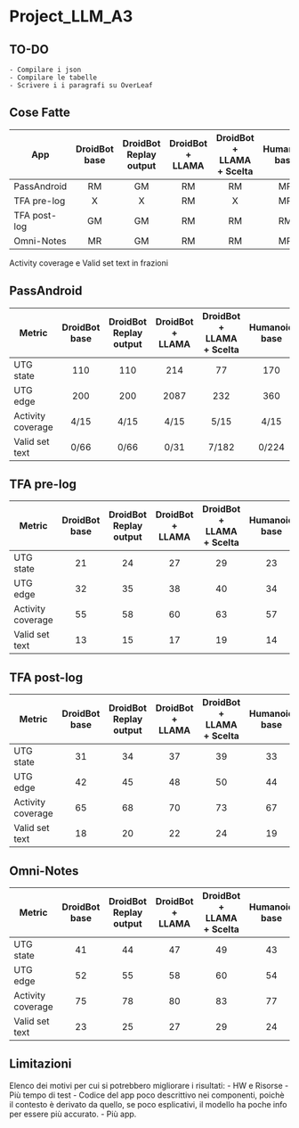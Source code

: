 # Project_LLM_A3

## TO-DO
    - Compilare i json
    - Compilare le tabelle
    - Scrivere i i paragrafi su OverLeaf 
    

## Cose Fatte

| App            | DroidBot base | DroidBot Replay output | DroidBot + LLAMA | DroidBot + LLAMA + Scelta | Humanoid base | Humanoid Replay output | Humanoid + LLAMA |
|----------------|:-------------:|:---------------------:|:----------------:|:-------------------------:|:-------------:|:----------------------:|:----------------:|
| PassAndroid    |      RM       |          GM           |        RM        |           RM              |      MR       |          GM            |       RM         |
| TFA pre-log    |      X        |          X            |        RM        |           X               |      MR       |          GM            |       RM         |
| TFA post-log   |      GM       |          GM           |        RM        |           RM              |      RM       |          X            |       RM         |
| Omni-Notes     |      MR       |          GM           |        RM        |           RM              |      MR       |          GM            |       RM         |


Activity coverage e Valid set text in frazioni 

## PassAndroid

| Metric              | DroidBot base | DroidBot Replay output | DroidBot + LLAMA | DroidBot + LLAMA + Scelta | Humanoid base | Humanoid Replay output | Humanoid + LLAMA |
|---------------------|:-------------:|:---------------------:|:----------------:|:-------------------------:|:-------------:|:----------------------:|:----------------:|
| UTG state           |      110      |          110          |       214        |           77              |      170      |          170           |      119         |
| UTG edge            |      200      |          200          |       2087       |           232             |      360      |          360           |      230         |
| Activity coverage   |      4/15     |          4/15         |       4/15       |           5/15            |      4/15     |          4/15          |      5/15        |
| Valid set text      |      0/66     |          0/66         |       0/31       |           7/182           |      0/224    |          0/224         |      8/289       |

## TFA pre-log

| Metric              | DroidBot base | DroidBot Replay output | DroidBot + LLAMA | DroidBot + LLAMA + Scelta | Humanoid base | Humanoid Replay output | Humanoid + LLAMA |
|---------------------|:-------------:|:---------------------:|:----------------:|:-------------------------:|:-------------:|:----------------------:|:----------------:|
| UTG state           |      21       |          24           |       27         |           29              |      23       |          25            |      28          |
| UTG edge            |      32       |          35           |       38         |           40              |      34       |          36            |      39          |
| Activity coverage   |      55       |          58           |       60         |           63              |      57       |          59            |      62          |
| Valid set text      |      13       |          15           |       17         |           19              |      14       |          16            |      18          |

## TFA post-log

| Metric              | DroidBot base | DroidBot Replay output | DroidBot + LLAMA | DroidBot + LLAMA + Scelta | Humanoid base | Humanoid Replay output | Humanoid + LLAMA |
|---------------------|:-------------:|:---------------------:|:----------------:|:-------------------------:|:-------------:|:----------------------:|:----------------:|
| UTG state           |      31       |          34           |       37         |           39              |      33       |          35            |      38          |
| UTG edge            |      42       |          45           |       48         |           50              |      44       |          46            |      49          |
| Activity coverage   |      65       |          68           |       70         |           73              |      67       |          69            |      72          |
| Valid set text      |      18       |          20           |       22         |           24              |      19       |          21            |      23          |

## Omni-Notes

| Metric              | DroidBot base | DroidBot Replay output | DroidBot + LLAMA | DroidBot + LLAMA + Scelta | Humanoid base | Humanoid Replay output | Humanoid + LLAMA |
|---------------------|:-------------:|:---------------------:|:----------------:|:-------------------------:|:-------------:|:----------------------:|:----------------:|
| UTG state           |      41       |          44           |       47         |           49              |      43       |          45            |      48          |
| UTG edge            |      52       |          55           |       58         |           60              |      54       |          56            |      59          |
| Activity coverage   |      75       |          78           |       80         |           83              |      77       |          79            |      82          |
| Valid set text      |      23       |          25           |       27         |           29              |      24       |          26            |      28          |

## Limitazioni

Elenco dei motivi per cui si potrebbero migliorare i risultati:
    - HW e Risorse
    - Più tempo di test
    - Codice del app poco descrittivo nei componenti, poichè il contesto è derivato da quello, se poco esplicativi, il modello ha poche info per essere più accurato.
    - Più app. 
